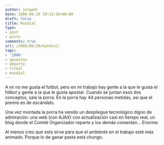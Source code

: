 ```yaml
---
author: jorgeml
date: 2006-06-20 19:13:28+00:00
draft: false
title: Mundial
type: 
- post
- posts
comments: true
url: /2006/06/20/mundial/
tags:
- '2006'
- apuestas
- deporte
- futbol
- mundial
---
```


A mi no me gusta el fútbol, pero en mi trabajo hay gente a la que le gusta el fútbol y gente a la que le gusta apostar. Cuando se juntan esos dos conceptos, sale la porra. En la porra hay 44 personas metidas, así que el premio es de escándalo.

Una vez montada la porra ha venido un despliegue tecnológico digno de admiración: una web (con AJAX) con actualización casi en tiempo real, un blog donde el Comité Organizador reparte y los demás comentan... Enorme.

Al menos creo que esto sirve para que el ambiente en el trabajo esté más animado. Porque lo de ganar pasta está chungo.
